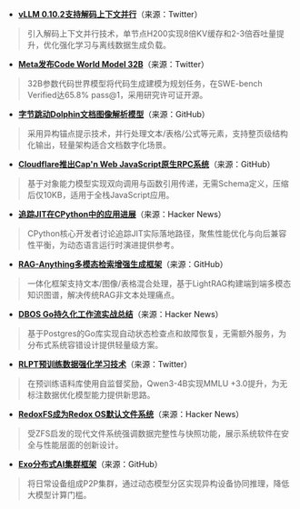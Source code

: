 - **[vLLM 0.10.2支持解码上下文并行](https://twitter.com/vllm_project/status/1970814441718755685)**（来源：Twitter）  
> 引入解码上下文并行技术，单节点H200实现8倍KV缓存和2-3倍吞吐量提升，优化强化学习与离线数据生成负载。

- **[Meta发布Code World Model 32B](https://twitter.com/AIatMeta/status/1970963571753222319)**（来源：Twitter）  
> 32B参数代码世界模型将代码生成建模为规划任务，在SWE-bench Verified达65.8% pass@1，采用研究许可证开源。

- **[字节跳动Dolphin文档图像解析模型](https://github.com/bytedance/Dolphin)**（来源：GitHub）  
> 采用异构锚点提示技术，并行处理文本/表格/公式等元素，支持整页级结构化输出，轻量架构适合文档数字化场景。

- **[Cloudflare推出Cap'n Web JavaScript原生RPC系统](https://github.com/cloudflare/capnweb)**（来源：GitHub）  
> 基于对象能力模型实现双向调用与函数引用传递，无需Schema定义，压缩后仅10KB，适用于全栈JavaScript应用。

- **[追踪JIT在CPython中的应用进展](https://news.ycombinator.com/item?id=45377030)**（来源：Hacker News）  
> CPython核心开发者讨论追踪JIT实际落地路径，聚焦性能优化与向后兼容性平衡，为动态语言运行时演进提供参考。

- **[RAG-Anything多模态检索增强生成框架](https://github.com/HKUDS/RAG-Anything)**（来源：GitHub）  
> 一体化框架支持文本/图像/表格混合处理，基于LightRAG构建端到端多模态知识图谱，解决传统RAG非文本处理痛点。

- **[DBOS Go持久化工作流实战总结](https://news.ycombinator.com/item?id=45363319)**（来源：Hacker News）  
> 基于Postgres的Go库实现自动状态检查点和故障恢复，无需额外服务，为分布式系统容错设计提供轻量级方案。

- **[RLPT预训练数据强化学习技术](https://twitter.com/arankomatsuzaki/status/1970684035258294548)**（来源：Twitter）  
> 在预训练语料库使用自监督奖励，Qwen3-4B实现MMLU +3.0提升，为无标注数据优化模型能力提供新思路。

- **[RedoxFS成为Redox OS默认文件系统](https://news.ycombinator.com/item?id=45379325)**（来源：Hacker News）  
> 受ZFS启发的现代文件系统强调数据完整性与快照功能，展示系统软件在安全与性能层面的创新设计。

- **[Exo分布式AI集群框架](https://github.com/exo-explore/exo)**（来源：GitHub）  
> 将日常设备组成P2P集群，通过动态模型分区实现异构设备协同推理，降低大模型计算门槛。